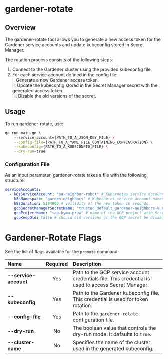 # gardener-rotate

## Overview

The gardener-rotate tool allows you to generate a new access token for the Gardener service accounts and update kubeconfig stored in Secret Manager.

The rotation process consists of the following steps:
1. Connect to the Gardener cluster using the provided kubeconfig file.
2. For each service account defined in the config file:  
    i. Generate a new Gardener access token.  
    ii. Update the kubeconfig stored in the Secret Manager secret with the generated access token.  
    iii. Disable the old versions of the secret.

## Usage

To run gardener-rotate, use:
```bash
go run main.go \ 
    --service-account={PATH_TO_A_JSON_KEY_FILE} \
    --config-file={PATH_TO_A_YAML_FILE_CONTAINING_CONFIGURATION} \
    --kubeconfig={PATH_TO_A_KUBECONFIG_FILE} \
    --dry-run=true
```


### Configuration File

As an input parameter, gardener-rotate takes a file with the following structure: 

```yaml
serviceAccounts:
  - k8sServiceAccount: "sa-neighbor-robot" # Kubernetes service account name to rotate
    k8sNamespace: "garden-neighbors" # Kubernetes service account namespace
    k8sDuration: 5184000 # vailidity of the new token in seconds
    gcpSecretManagerSecretName: "trusted_default_gardener-neighbors-kubeconfig" # name of the GCP secret where the kubeconfig is stored
    gcpProjectName: "sap-kyma-prow" # name of the GCP project with Secret Manager
    gcpKeepOld: false # should old versions of the GCP secret be disabled, false by default
```


# Gardener-Rotate Flags

See the list of flags available for the `promote` command:

| Name                      | Required | Description                                                                                          |
| :------------------------ | :------: | :--------------------------------------------------------------------------------------------------- |
| **--service-account**     |   Yes    | Path to the GCP service account credentials file. This credential is used to access Secret Manager.|
| **--kubeconfig**          |   Yes    | Path to the Gardener kubeconfig file. This credential is used for token rotation.|
| **--config-file**         |   Yes    | Path to the `gardener-rotate` configuration file.|
| **--dry-run**             |   No     | The boolean value that controls the dry-run mode. It defaults to `true`.|
| **--cluster-name**        |   No     | Specifies the name of the cluster used in the generated kubeconfig.|
